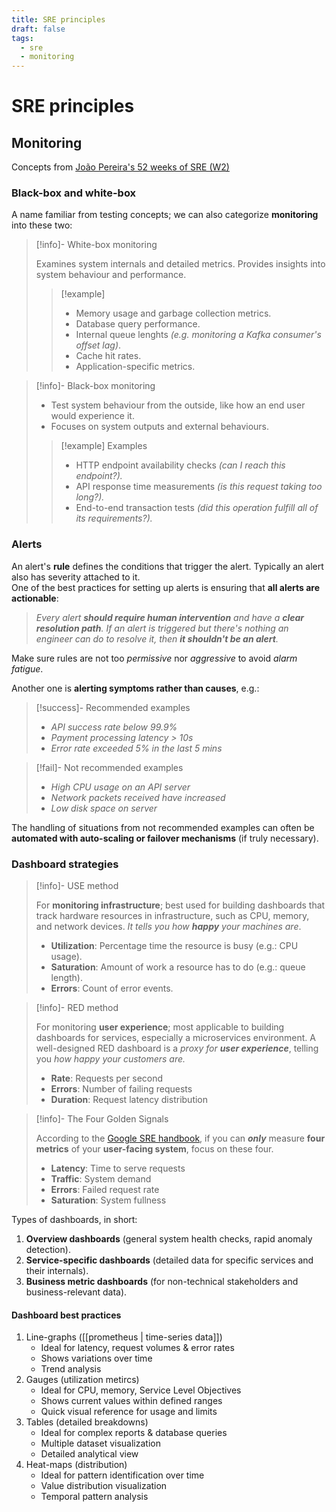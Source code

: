 ```yaml
---
title: SRE principles
draft: false
tags:
  - sre
  - monitoring
---
```


# SRE principles

## Monitoring

Concepts from [João Pereira's 52 weeks of SRE (W2)](https://jpereira.me/week-2-monitoring-fundamentals/)

### Black-box and white-box

A name familiar from testing concepts; we can also categorize **monitoring** into these two:

> [!info]- White-box monitoring
>
> Examines system internals and detailed metrics.
> Provides insights into system behaviour and performance.
> > [!example]
> > 
> > - Memory usage and garbage collection metrics.
> > - Database query performance.
> > - Internal queue lenghts *(e.g. monitoring a Kafka consumer's offset lag)*.
> > - Cache hit rates.
> > - Application-specific metrics.

> [!info]- Black-box monitoring
>
> - Test system behaviour from the outside, like how an end user would experience it.
> - Focuses on system outputs and external behaviours.
> > [!example] Examples
> >
> > - HTTP endpoint availability checks *(can I reach this endpoint?).*
> > - API response time measurements *(is this request taking too long?).*
> > - End-to-end transaction tests *(did this operation fulfill all of its requirements?).*

### Alerts

An alert's **rule** defines the conditions that trigger the alert. Typically an alert also has severity attached to it.\
One of the best practices for setting up alerts is ensuring that **all alerts are actionable**:

> *Every alert **should require human intervention** and have a **clear resolution path**. If an alert is triggered but there's nothing an engineer can do to resolve it, then **it shouldn't be an alert**.*

Make sure rules are not too *permissive* nor *aggressive* to avoid *alarm fatigue*.

Another one is **alerting symptoms rather than causes**, e.g.:

> [!success]- Recommended examples
>
> - *API success rate below 99.9%*
> - *Payment processing latency > 10s*
> - *Error rate exceeded 5% in the last 5 mins*

> [!fail]- Not recommended examples
>
> - *High CPU usage on an API server*
> - *Network packets received have increased*
> - *Low disk space on server*

The handling of situations from not recommended examples can often be **automated with auto-scaling or failover mechanisms** (if truly necessary).

### Dashboard strategies

> [!info]- USE method
>
> For **monitoring infrastructure**; best used for building dashboards that track hardware resources in infrastructure, such as CPU, memory, and network devices. *It tells you how **happy** your machines are*.
> - **Utilization**: Percentage time the resource is busy (e.g.: CPU usage).
> - **Saturation**: Amount of work a resource has to do (e.g.: queue length).
> - **Errors**: Count of error events.

> [!info]- RED method
>
> For monitoring **user experience**; most applicable to building dashboards for services, especially a microservices environment. A well-designed RED dashboard is a *proxy for **user experience***, telling you *how happy your customers are.*
> - **Rate**: Requests per second
> - **Errors**: Number of failing requests
> - **Duration**: Request latency distribution

> [!info]- The Four Golden Signals
>
> According to the [Google SRE handbook](https://sre.google/sre-handbook/), if you can ***only*** measure **four metrics** of your **user-facing system**, focus on these four.
> - **Latency**: Time to serve requests
> - **Traffic**: System demand
> - **Errors**: Failed request rate
> - **Saturation**: System fullness

Types of dashboards, in short:

1. **Overview dashboards** (general system health checks, rapid anomaly detection).
2. **Service-specific dashboards** (detailed data for specific services and their internals).
3. **Business metric dashboards** (for non-technical stakeholders and business-relevant data).

#### Dashboard best practices

1. Line-graphs ([[prometheus | time-series data]])
    - Ideal for latency, request volumes & error rates
    - Shows variations over time
    - Trend analysis
2. Gauges (utilization metircs)
    - Ideal for CPU, memory, Service Level Objectives
    - Shows current values within defined ranges
    - Quick visual reference for usage and limits
3. Tables (detailed breakdowns)
    - Ideal for complex reports & database queries
    - Multiple dataset visualization
    - Detailed analytical view
4. Heat-maps (distribution)
    - Ideal for pattern identification over time
    - Value distribution visualization
    - Temporal pattern analysis

